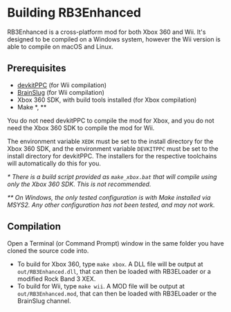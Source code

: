 # Building RB3Enhanced

RB3Enhanced is a cross-platform mod for both Xbox 360 and Wii. It's designed to be compiled on a Windows system, however the Wii version is able to compile on macOS and Linux.

## Prerequisites

* [devkitPPC](https://devkitpro.org/wiki/Getting_Started) (for Wii compilation)
* [BrainSlug](https://github.com/Chadderz121/brainslug-wii/blob/master/INSTALLING) (for Wii compilation)
* Xbox 360 SDK, with build tools installed (for Xbox compilation)
* Make \*, \*\*

You do not need devkitPPC to compile the mod for Xbox, and you do not need the Xbox 360 SDK to compile the mod for Wii.

The environment variable `XEDK` must be set to the install directory for the Xbox 360 SDK, and the environment variable `DEVKITPPC` must be set to the install directory for devkitPPC. The installers for the respective toolchains will automatically do this for you.

*\* There is a build script provided as `make_xbox.bat` that will compile using only the Xbox 360 SDK. This is not recommended.*

*\*\* On Windows, the only tested configuration is with Make installed via MSYS2. Any other configuration has not been tested, and may not work.*


## Compilation

Open a Terminal (or Command Prompt) window in the same folder you have cloned the source code into.

* To build for Xbox 360, type `make xbox`. A DLL file will be output at `out/RB3Enhanced.dll`, that can then be loaded with RB3ELoader or a modified Rock Band 3 XEX.
* To build for Wii, type `make wii`. A MOD file will be output at `out/RB3Enhanced.mod`, that can then be loaded with RB3ELoader or the BrainSlug channel.
